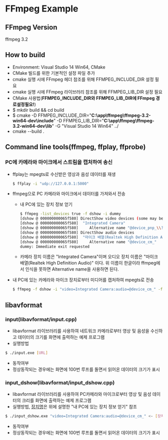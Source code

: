 # FFmpeg Example
## FFmpeg Version
ffmpeg 3.2
## How to build
- Environment: Visual Studio 14 Win64, CMake
- CMake 빌드를 위한 기본적인 설정 파일 추가
 - cmake 실행 시에 FFmpeg 헤더 참조를 위해 FFMPEG_INCLUDE_DIR 설정 필요
 - cmake 실행 시에 FFmpeg 라이브러리 참조를 위해 FFMPEG_LIB_DIR 설정 필요
- CMake 사용법(**FFMPEG_INCLUDE_DIR와 FFMPEG_LIB_DIR에 FFmpeg 경로설정필요!**)
 - $ mkdir build && cd build
 - $ cmake -D FFMPEG_INCLUDE_DIR="**C:\app\ffmpeg\ffmpeg-3.2-win64-dev\include**" -D FFMPEG_LIB_DIR="**C:\app\ffmpeg\ffmpeg-3.2-win64-dev\lib**" -G "Visual Studio 14 Win64" ../
 - cmake --build .

## Command line tools(ffmpeg, ffplay, ffprobe)
### PC에 카메라와 마이크에서 스트림을 캡처하여 송신
 - ffplay는 mpegts로 수신받은 영상과 음성 데이터를 재생

   ```sh
   $ ffplay -i "udp://127.0.0.1:5000"
   ```

 - ffmpeg으로 PC 카메라와 마이크에서 데이터를 가져와서 전송
   - 내 PC에 있는 장치 정보 얻기

     ```sh
     $ ffmpeg -list_devices true -f dshow -i dummy
     [dshow @ 000000000065f580] DirectShow video devices (some may be both video and audio devices)
     [dshow @ 000000000065f580]  "Integrated Camera"
     [dshow @ 000000000065f580]     Alternative name "@device_pnp_\\?\usb"
     [dshow @ 000000000065f580] DirectShow audio devices
     [dshow @ 000000000065f580]  "마이크 배열(Realtek High Definition Audio)"
     [dshow @ 000000000065f580]     Alternative name "@device_cm_"
     dummy: Immediate exit requested
     ```

    - 카메라 장치 이름은 "Integrated Camera"이며 오디오 장치 이름은 "마이크 배열(Realtek High Definition Audio)" 이다. 위 이름이 한글이라 ffmpeg에서 인식을 못하면 Alternative name을 사용하면 된다.
  - 내 PC에 있는 카메라와 마이크 장치로부터 미디어를 캡처하여 mpegts로 전송

    ```sh
    $ ffmpeg -f dshow -i "video=Integrated Camera:audio=@device_cm_" -f mpegts "udp://127.0.0.1:5000"
    ```

## libavformat
### input(libavformat/input.cpp)
- libavformat 라이브러리를 사용하여 네트워크 카메라로부터 영상 및 음성을 수신하고 데이터의 크기를 화면에 출력하는 예제 프로그램
- 실행방법

 ```sh
 $ ./input.exe [URL]
 ```
 
- 동작여부
 - 정상동작되는 경우에는 화면에 100번 루프를 돌면서 읽어온 데이터의 크기가 표시

### input_dshow(libavformat/input_dshow.cpp)
- libavformat 라이브러리를 사용하여 PC카메라와 마이크로부터 영상 및 음성 데이터의 크리를 화면에 출력하는 예제 프로그램
- 실행방법, [장치명](#pc에-카메라와-마이크에서-스트림을-캡처하여-송신)은 위에 설명한 "내 PC에 있는 장치 정보 얻기" 참조
 
 ```sh
 $ ./input_dshow.exe "video=Integrated Camera:audio=@device_cm_" <- [장치명]
 
 ```

- 동작여부
 - 정상동작되는 경우에는 화면에 100번 루프를 돌면서 읽어온 데이터의 크기가 표시

